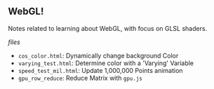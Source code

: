 ## WebGL!

Notes related to learning about WebGL, with focus on GLSL shaders.

*files*

* `cos_color.html`: Dynamically change background Color
* `varying_test.html`:  Determine color with a 'Varying' Variable
* `speed_test_mil.html`:  Update 1,000,000 Points animation
* `gpu_row_reduce`: Reduce Matrix with `gpu.js`

